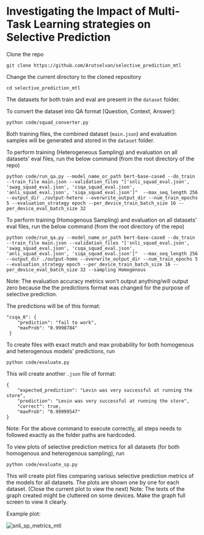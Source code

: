 # Investigating the Impact of Multi-Task Learning strategies on Selective Prediction

Clone the repo
```
git clone https://github.com/Arutselvan/selective_prediction_mtl
```

Change the current directory to the cloned repository
```
cd selective_prediction_mtl
```

The datasets for both train and eval are present in the `dataset` folder.

To convert the dataset into QA format [Question, Context, Answer]:
```
python code/squad_converter.py
```
Both training files, the combined dataset (`main.json`) and evaluation samples will be generated and stored in the `dataset` folder.

To perform training (Heterogeneous Sampling) and evaluation on all datasets' eval files, run the below command (from the root directory of the repo)
```
python code/run_qa.py --model_name_or_path bert-base-cased --do_train --train_file main.json --validation_files "['snli_squad_eval.json', 'swag_squad_eval.json', 'csqa_squad_eval.json', 'anli_squad_eval.json', 'siqa_squad_eval.json']"  --max_seq_length 256 --output_dir ./output-hetero --overwrite_output_dir --num_train_epochs 5 --evaluation_strategy epoch --per_device_train_batch_size 16 --per_device_eval_batch_size 32
```
To perform training (Homogenous Sampling) and evaluation on all datasets' eval files, run the below command (from the root directory of the repo)
```
python code/run_qa.py --model_name_or_path bert-base-cased --do_train --train_file main.json --validation_files "['snli_squad_eval.json', 'swag_squad_eval.json', 'csqa_squad_eval.json', 'anli_squad_eval.json', 'siqa_squad_eval.json']"  --max_seq_length 256 --output_dir ./output-homo --overwrite_output_dir --num_train_epochs 5 --evaluation_strategy epoch --per_device_train_batch_size 16 --per_device_eval_batch_size 32 --sampling Homogenous
```

Note: The evaluation accuracy metrics won't output anything/will output zero because the the predictions format was changed for the purpose of selective prediction.

The predictions will be of this format:
```
"csqa_0": {
    "prediction": "fail to work",
    "maxProb": "0.9998784"
 }
```
To create files with exact match and max probability for both homogenous and heterogenous models' predictions, run
```
python code/evaluate.py
```
This will create another `.json` file of format:
```
{
    "expected_prediction": "Levin was very successful at running the store",
    "prediction": "Levin was very successful at running the store",
    "correct": true,
    "maxProb": "0.99999547"
}
```
Note: For the above command to execute correctly, all steps needs to followed exactly as the folder paths are hardcoded.

To view plots of selective prediction metrics for all datasets (for both homogenous and heterogenous sampling), run
```
python code/evaluate_sp.py
```

This will create plot files comparing various selective prediction metrics of the models for all datasets. The plots are shown one by one for each dataset. (Close the current plot to view the next)
Note: The texts of the graph created might be cluttered on some devices. Make the graph full screen to view it clearly.

Example plot:

![snli_sp_metrics_mtl](https://user-images.githubusercontent.com/18646185/144694212-68eaf830-49d7-49d8-8336-fac60aa80627.png)
